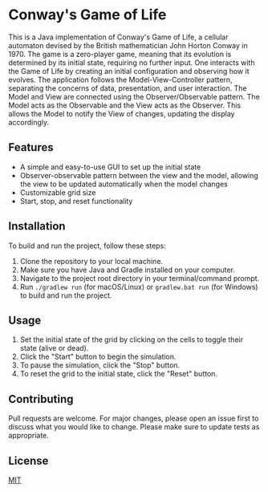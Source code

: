 # Conway's Game of Life

This is a Java implementation of Conway's Game of Life, a cellular automaton devised by the British mathematician John Horton Conway in 1970. The game is a zero-player game, meaning that its evolution is determined by its initial state, requiring no further input. One interacts with the Game of Life by creating an initial configuration and observing how it evolves.
The application follows the Model-View-Controller pattern, separating the concerns of data, presentation, and user interaction.
The Model and View are connected using the Observer/Observable pattern. The Model acts as the Observable and the View acts as the Observer. This allows the Model to notify the View of changes, updating the display accordingly.
## Features

- A simple and easy-to-use GUI to set up the initial state
- Observer-observable pattern between the view and the model, allowing the view to be updated automatically when the model changes
- Customizable grid size
- Start, stop, and reset functionality

## Installation

To build and run the project, follow these steps:

1. Clone the repository to your local machine.
2. Make sure you have Java and Gradle installed on your computer.
3. Navigate to the project root directory in your terminal/command prompt.
4. Run `./gradlew run` (for macOS/Linux) or `gradlew.bat run` (for Windows) to build and run the project.

## Usage

1. Set the initial state of the grid by clicking on the cells to toggle their state (alive or dead).
2. Click the "Start" button to begin the simulation.
3. To pause the simulation, click the "Stop" button.
4. To reset the grid to the initial state, click the "Reset" button.

## Contributing

Pull requests are welcome. For major changes, please open an issue first to discuss what you would like to change. Please make sure to update tests as appropriate.

## License

[MIT](https://choosealicense.com/licenses/mit/)
